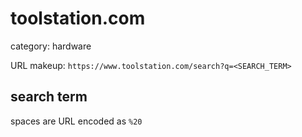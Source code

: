 # toolstation.com

category: hardware

URL makeup: `https://www.toolstation.com/search?q=<SEARCH_TERM>`

## search term
spaces are URL encoded as `%20`
